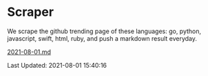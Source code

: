 # Scraper

We scrape the github trending page of these languages: go, python, javascript, swift, html, ruby, and push a markdown result everyday.

[2021-08-01.md](https://github.com/henson/Scraper/blob/master/2021-08-01.md)

Last Updated: 2021-08-01 15:40:16